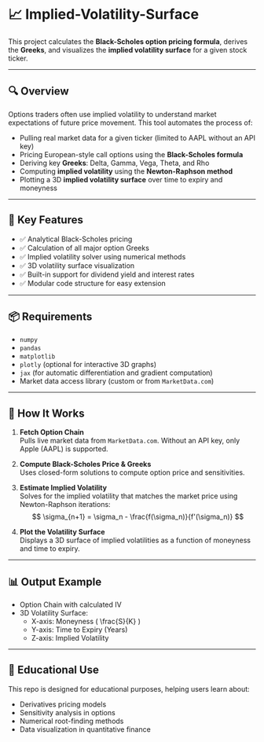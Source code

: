 # 📈 Implied-Volatility-Surface

This project calculates the **Black-Scholes option pricing formula**, derives the **Greeks**, and visualizes the **implied volatility surface** for a given stock ticker.

---

## 🔍 Overview

Options traders often use implied volatility to understand market expectations of future price movement. This tool automates the process of:

- Pulling real market data for a given ticker (limited to AAPL without an API key)
- Pricing European-style call options using the **Black-Scholes formula**
- Deriving key **Greeks**: Delta, Gamma, Vega, Theta, and Rho
- Computing **implied volatility** using the **Newton-Raphson method**
- Plotting a 3D **implied volatility surface** over time to expiry and moneyness

---

## 🧮 Key Features

- ✅ Analytical Black-Scholes pricing
- ✅ Calculation of all major option Greeks
- ✅ Implied volatility solver using numerical methods
- ✅ 3D volatility surface visualization
- ✅ Built-in support for dividend yield and interest rates
- ✅ Modular code structure for easy extension

---

## 📦 Requirements

- `numpy`
- `pandas`
- `matplotlib`
- `plotly` (optional for interactive 3D graphs)
- `jax` (for automatic differentiation and gradient computation)
- Market data access library (custom or from `MarketData.com`)

---

## 🚀 How It Works

1. **Fetch Option Chain**  
   Pulls live market data from `MarketData.com`. Without an API key, only Apple (AAPL) is supported.

2. **Compute Black-Scholes Price & Greeks**  
   Uses closed-form solutions to compute option price and sensitivities.

3. **Estimate Implied Volatility**  
   Solves for the implied volatility that matches the market price using Newton-Raphson iterations:
   $$
   \sigma_{n+1} = \sigma_n - \frac{f(\sigma_n)}{f'(\sigma_n)}
   $$

4. **Plot the Volatility Surface**  
   Displays a 3D surface of implied volatilities as a function of moneyness and time to expiry.

---

## 📊 Output Example

- Option Chain with calculated IV
- 3D Volatility Surface:
  - X-axis: Moneyness \( \frac{S}{K} \)
  - Y-axis: Time to Expiry (Years)
  - Z-axis: Implied Volatility

---

## 🧠 Educational Use

This repo is designed for educational purposes, helping users learn about:

- Derivatives pricing models
- Sensitivity analysis in options
- Numerical root-finding methods
- Data visualization in quantitative finance


